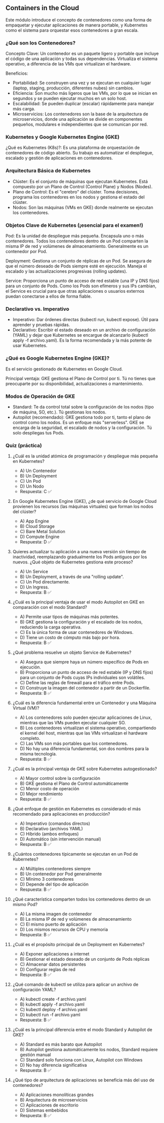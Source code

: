 ## Containers in the Cloud
Este módulo introduce el concepto de contenedores como una forma de empaquetar y ejecutar aplicaciones de manera portable, y Kubernetes como el sistema para orquestar esos contenedores a gran escala.

### ¿Qué son los Contenedores?
Concepto Clave: Un contenedor es un paquete ligero y portable que incluye el código de una aplicación y todas sus dependencias. Virtualiza el sistema operativo, a diferencia de las VMs que virtualizan el hardware.

Beneficios:
- Portabilidad: Se construyen una vez y se ejecutan en cualquier lugar (laptop, staging, producción, diferentes nubes) sin cambios.
- Eficiencia: Son mucho más ligeros que las VMs, por lo que se inician en segundos y se pueden ejecutar muchos en un solo host.
- Escalabilidad: Se pueden duplicar (escalar) rápidamente para manejar más carga.
- Microservicios: Los contenedores son la base de la arquitectura de microservicios, donde una aplicación se divide en componentes pequeños, modulares e independientes que se comunican por red.

### Kubernetes y Google Kubernetes Engine (GKE)
¿Qué es Kubernetes (K8s)?: Es una plataforma de orquestación de contenedores de código abierto. Su trabajo es automatizar el despliegue, escalado y gestión de aplicaciones en contenedores.

### Arquitectura Básica de Kubernetes
- Clúster: Es el conjunto de máquinas que ejecutan Kubernetes. Está compuesto por un Plano de Control (Control Plane) y Nodos (Nodes).
- Plano de Control: Es el "cerebro" del clúster. Toma decisiones, programa los contenedores en los nodos y gestiona el estado del clúster.
- Nodos: Son las máquinas (VMs en GKE) donde realmente se ejecutan los contenedores.

### Objetos Clave de Kubernetes (¡esencial para el examen!)
Pod: Es la unidad de despliegue más pequeña. Encapsula uno o más contenedores. Todos los contenedores dentro de un Pod comparten la misma IP de red y volúmenes de almacenamiento. Generalmente es un contenedor por Pod.

Deployment: Gestiona un conjunto de réplicas de un Pod. Se asegura de que el número deseado de Pods siempre esté en ejecución. Maneja el escalado y las actualizaciones progresivas (rolling updates).

Service: Proporciona un punto de acceso de red estable (una IP y DNS fijos) para un conjunto de Pods. Como los Pods son efímeros y sus IPs cambian, el Service es crucial para que otras aplicaciones o usuarios externos puedan conectarse a ellos de forma fiable.

### Declarativo vs. Imperativo
- Imperativo: Dar órdenes directas (kubectl run, kubectl expose). Útil para aprender y pruebas rápidas.
- Declarativo: Escribir el estado deseado en un archivo de configuración (YAML) y dejar que Kubernetes se encargue de alcanzarlo (kubectl apply -f archivo.yaml). Es la forma recomendada y la más potente de usar Kubernetes.

### ¿Qué es Google Kubernetes Engine (GKE)?
Es el servicio gestionado de Kubernetes en Google Cloud.

Principal ventaja: GKE gestiona el Plano de Control por ti. Tú no tienes que preocuparte por su disponibilidad, actualizaciones o mantenimiento.

### Modos de Operación de GKE
- Standard: Te da control total sobre la configuración de los nodos (tipo de máquina, SO, etc.). Tú gestionas los nodos.
- Autopilot (recomendado): GKE gestiona todo por ti, tanto el plano de control como los nodos. Es un enfoque más "serverless". GKE se encarga de la seguridad, el escalado de nodos y la configuración. Tú solo despliegas tus Pods.

### Quiz (práctica)
1) ¿Cuál es la unidad atómica de programación y despliegue más pequeña en Kubernetes?
   - A) Un Contenedor
   - B) Un Deployment
   - C) Un Pod
   - D) Un Nodo
   - Respuesta: C ✅

2) En Google Kubernetes Engine (GKE), ¿de qué servicio de Google Cloud provienen los recursos (las máquinas virtuales) que forman los nodos del clúster?
   - A) App Engine
   - B) Cloud Storage
   - C) Bare Metal Solution
   - D) Compute Engine
   - Respuesta: D ✅

3) Quieres actualizar tu aplicación a una nueva versión sin tiempo de inactividad, reemplazando gradualmente los Pods antiguos por los nuevos. ¿Qué objeto de Kubernetes gestiona este proceso?
   - A) Un Service
   - B) Un Deployment, a través de una "rolling update".
   - C) Un Pod directamente.
   - D) Un Ingress.
   - Respuesta: B ✅

4) ¿Cuál es la principal ventaja de usar el modo Autopilot en GKE en comparación con el modo Standard?
   - A) Permite usar tipos de máquinas más potentes.
   - B) GKE gestiona la configuración y el escalado de los nodos, reduciendo la carga operativa.
   - C) Es la única forma de usar contenedores de Windows.
   - D) Tiene un costo de cómputo más bajo por hora.
   - Respuesta: B ✅

5) ¿Qué problema resuelve un objeto Service de Kubernetes?
   - A) Asegura que siempre haya un número específico de Pods en ejecución.
   - B) Proporciona un punto de acceso de red estable (IP y DNS fijos) para un conjunto de Pods cuyas IPs individuales son volátiles.
   - C) Define las reglas de firewall para el tráfico entre Pods.
   - D) Construye la imagen del contenedor a partir de un Dockerfile.
   - Respuesta: B ✅

6) ¿Cuál es la diferencia fundamental entre un Contenedor y una Máquina Virtual (VM)?
   - A) Los contenedores solo pueden ejecutar aplicaciones de Linux, mientras que las VMs pueden ejecutar cualquier SO.
   - B) Los contenedores virtualizan el sistema operativo, compartiendo el kernel del host, mientras que las VMs virtualizan el hardware completo.
   - C) Las VMs son más portables que los contenedores.
   - D) No hay una diferencia fundamental, son dos nombres para la misma tecnología.
   - Respuesta: B ✅

7) ¿Cuál es la principal ventaja de GKE sobre Kubernetes autogestionado?
   - A) Mayor control sobre la configuración
   - B) GKE gestiona el Plano de Control automáticamente
   - C) Menor costo de operación
   - D) Mejor rendimiento
   - Respuesta: B ✅

8) ¿Qué enfoque de gestión en Kubernetes es considerado el más recomendado para aplicaciones en producción?
   - A) Imperativo (comandos directos)
   - B) Declarativo (archivos YAML)
   - C) Híbrido (ambos enfoques)
   - D) Automático (sin intervención manual)
   - Respuesta: B ✅

9) ¿Cuántos contenedores típicamente se ejecutan en un Pod de Kubernetes?
   - A) Múltiples contenedores siempre
   - B) Un contenedor por Pod generalmente
   - C) Mínimo 3 contenedores
   - D) Depende del tipo de aplicación
   - Respuesta: B ✅

10) ¿Qué característica comparten todos los contenedores dentro de un mismo Pod?
    - A) La misma imagen de contenedor
    - B) La misma IP de red y volúmenes de almacenamiento
    - C) El mismo puerto de aplicación
    - D) Los mismos recursos de CPU y memoria
    - Respuesta: B ✅

11) ¿Cuál es el propósito principal de un Deployment en Kubernetes?
    - A) Exponer aplicaciones a internet
    - B) Gestionar el estado deseado de un conjunto de Pods réplicas
    - C) Almacenar datos persistentes
    - D) Configurar reglas de red
    - Respuesta: B ✅

12) ¿Qué comando de kubectl se utiliza para aplicar un archivo de configuración YAML?
    - A) kubectl create -f archivo.yaml
    - B) kubectl apply -f archivo.yaml
    - C) kubectl deploy -f archivo.yaml
    - D) kubectl run -f archivo.yaml
    - Respuesta: B ✅

13) ¿Cuál es la principal diferencia entre el modo Standard y Autopilot de GKE?
    - A) Standard es más barato que Autopilot
    - B) Autopilot gestiona automáticamente los nodos, Standard requiere gestión manual
    - C) Standard solo funciona con Linux, Autopilot con Windows
    - D) No hay diferencia significativa
    - Respuesta: B ✅

14) ¿Qué tipo de arquitectura de aplicaciones se beneficia más del uso de contenedores?
    - A) Aplicaciones monolíticas grandes
    - B) Arquitectura de microservicios
    - C) Aplicaciones de escritorio
    - D) Sistemas embebidos
    - Respuesta: B ✅